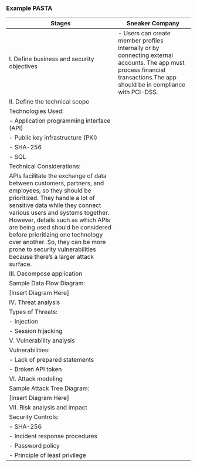 ### Example PASTA


| Stages | Sneaker Company |
|--------|-----------------|
| I. Define business and security objectives |  - Users can create member profiles internally or by connecting external accounts. The app must process financial transactions.The app should be in compliance with PCI-DSS. |
| II. Define the technical scope 
| Technologies Used: 
| - Application programming interface (API) 
| - Public key infrastructure (PKI) 
| - SHA-256 
| - SQL 
| Technical Considerations: | |
| APIs facilitate the exchange of data between customers, partners, and employees, so they should be prioritized. They handle a lot of sensitive data while they connect various users and systems together. However, details such as which APIs are being used should be considered before prioritizing one technology over another. So, they can be more prone to security vulnerabilities because there’s a larger attack surface. |
| III. Decompose application | |
| Sample Data Flow Diagram: | |
| [Insert Diagram Here] | |
| IV. Threat analysis | |
| Types of Threats: | |
| - Injection |
| - Session hijacking |
| V. Vulnerability analysis | |
| Vulnerabilities: | |
| - Lack of prepared statements |
| - Broken API token |
| VI. Attack modeling | |
| Sample Attack Tree Diagram: | |
| [Insert Diagram Here] | |
| VII. Risk analysis and impact | |
| Security Controls: | |
| - SHA-256 |
| - Incident response procedures |
| - Password policy |
| - Principle of least privilege |
